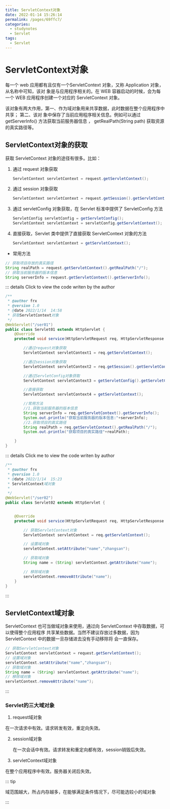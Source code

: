 ```yaml
---
title: ServletContext对象
date: 2022-01-14 15:26:14
permalink: /pages/69ffc7/
categories:
  - studynotes
  - Servlet
tags:
  - Servlet
---
```

# ServletContext对象

每一个 web 应用都有且仅有一个ServletContext 对象，又称 Application 对象，从名称中可知，该对
象是与应用程序相关的。在 WEB 容器启动的时候，会为每一个 WEB 应用程序创建一个对应的
ServletContext 对象。

该对象有两大作用，第一、作为域对象用来共享数据，此时数据在整个应用程序中共享； 第二、该对
象中保存了当前应用程序相关信息。例如可以通过 getServerInfo() 方法获取当前服务器信息 ，
getRealPath(String path) 获取资源的真实路径等。

##  ServletContext对象的获取

获取 ServletContext 对象的途径有很多。比如：

1. 通过 request 对象获取

   ```java
   ServletContext servletContext = request.getServletContext();
   ```

2. 通过 session 对象获取

   ```java
   ServletContext servletContext = request.getSession().getServletContext();
   ```

3. 通过 servletConfig 对象获取，在 Servlet 标准中提供了 ServletConfig 方法

   ```java
   ServletConfig servletConfig = getServletConfig();
   ServletContext servletContext = servletConfig.getServletContext();
   ```

4. 直接获取，Servlet 类中提供了直接获取 ServletContext 对象的方法

   ```java
   ServletContext servletContext = getServletContext();
   ```

+ 常用方法

```java
// 获取项目存放的真实路径
String realPath = request.getServletContext().getRealPath("/");
// 获取当前服务器的版本信息
String serverInfo = request.getServletContext().getServerInfo();
```

::: details Click to view the code writen by the author

```java
/**
 * @author frx
 * @version 1.0
 * @date 2022/1/14  14:58
 * 获取ServletContext对象
 */
@WebServlet("/ser01")
public class Servlet01 extends HttpServlet {
    @Override
    protected void service(HttpServletRequest req, HttpServletResponse resp) throws ServletException, IOException {

        //通过request对象获取
        ServletContext servletContext1 = req.getServletContext();

        //通过session对象获取
        ServletContext servletContext2 = req.getSession().getServletContext();

        //通过ServletConfig对象获取
        ServletContext servletContext3 = getServletConfig().getServletContext();

        //直接获取
        ServletContext servletContext4 = getServletContext();

        //常用方法
        //1.获取当前服务器的版本信息
        String serverInfo = req.getServletContext().getServerInfo();
        System.out.println("获取当前服务器的版本信息:"+serverInfo);
        //2.获取项目的真实路径
        String realPath = req.getServletContext().getRealPath("/");
        System.out.println("获取项目的真实路径"+realPath);

    }
}
```

::: details Click me to view the code writen by author

```java
/**
 * @author frx
 * @version 1.0
 * @date 2022/1/14  15:23
 * ServletContext域对象
 *
 */
@WebServlet("/ser02")
public class Servlet02 extends HttpServlet {


    @Override
    protected void service(HttpServletRequest req, HttpServletResponse resp) throws ServletException, IOException {

        // 获取ServletContext对象
        ServletContext servletContext = req.getServletContext();

        // 设置域对象
        servletContext.setAttribute("name","zhangsan");

        // 获取域对象
        String name = (String) servletContext.getAttribute("name");

        // 移除域对象
        servletContext.removeAttribute("name");
    }
}
```

:::

##  ServletContext域对象

ServletContext 也可当做域对象来使用，通过向 ServletContext 中存取数据，可以使得整个应用程序
共享某些数据。当然不建议存放过多数据，因为 ServletContext 中的数据一旦存储进去没有手动移除将
会一直保存。

```java
// 获取ServletContext对象
ServletContext servletContext = request.getServletContext();
// 设置域对象
servletContext.setAttribute("name","zhangsan");
// 获取域对象
String name = (String) servletContext.getAttribute("name");
// 移除域对象
servletContext.removeAttribute("name");
```

::: 

### Servlet的三大域对象

1.  request域对象

   在一次请求中有效。请求转发有效，重定向失效。

2. session域对象

   在一次会话中有效。请求转发和重定向都有效，session销毁后失效。

3.  servletContext域对象

   在整个应用程序中有效。服务器关闭后失效。

::: tip

域范围越大，所占内存越多，在能够满足条件情况下，尽可能选较小的域对象

:::

